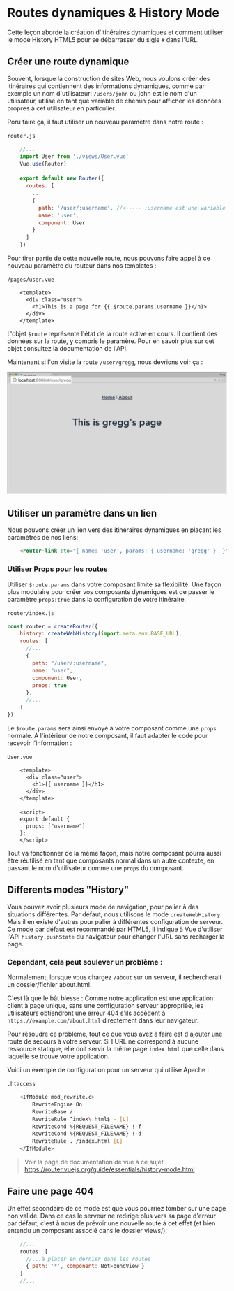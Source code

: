 # Routes dynamiques & History Mode

Cette leçon aborde la création d'itinéraires dynamiques et comment utiliser le mode History HTML5 pour se débarrasser du sigle `#` dans l'URL.

## Créer une route dynamique

Souvent, lorsque la construction de sites Web, nous voulons créer des itinéraires qui contiennent des informations dynamiques, comme par exemple un nom d'utilisateur:  `/users/john` ou john est le nom d'un utilisateur, utilisé en tant que variable de chemin pour afficher les données propres à cet utilisateur en particulier.

Poru faire ça, il faut utiliser un nouveau paramètre dans notre route :

`router.js`

```js
    //...
    import User from './views/User.vue'
    Vue.use(Router)

    export default new Router({
      routes: [
        ...
        {
          path: '/user/:username', //<----- :username est une variable ici
          name: 'user',
          component: User
        }
      ]
    })
```

Pour tirer partie de cette nouvelle route, nous pouvons faire appel à ce nouveau paramètre du routeur dans nos templates :

`/pages/user.vue`

```vue
    <template>
      <div class="user">
        <h1>This is a page for {{ $route.params.username }}</h1>
      </div>
    </template>
```

L'objet `$route` représente l'état de la route active en cours. Il contient des données sur la route, y compris le paramère. Pour en savoir plus sur cet objet consultez la documentation de l'API.

Maintenant si l'on visite la route `/user/gregg`, nous devrions voir ça :

![Greg user's view](./links/user-view.jpg)

## Utiliser un paramètre dans un lien

Nous pouvons créer un lien vers des itinéraires dynamiques en plaçant les paramètres de nos liens:

```html
    <router-link :to="{ name: 'user', params: { username: 'gregg' }  }">Gregg</router-link>
```

### Utiliser Props pour les routes

Utiliser `$route.params` dans votre composant limite sa flexibilité. Une façon plus modulaire pour créer vos composants dynamiques est de passer le paramètre `props:true` dans la configuration de votre itinéraire.

`router/index.js`

```js
const router = createRouter({
    history: createWebHistory(import.meta.env.BASE_URL),
    routes: [
      //...
      {
        path: "/user/:username",
        name: "user",
        component: User,
        props: true
      },
      //...
    ]
})
```

Le `$route.params` sera ainsi envoyé à votre composant comme une `props` normale.
À l'intérieur de notre composant, il faut adapter le code pour recevoir l'information :

`User.vue`

```vue
    <template>
      <div class="user">
        <h1>{{ username }}</h1>
      </div>
    </template>

    <script>
    export default {
      props: ["username"]
    };
    </script>
```

Tout va fonctionner de la même façon, mais notre composant pourra aussi être réutilisé en tant que composants normal dans un autre contexte, en passant le nom d'utilisateur comme une `props` du composant.

## Differents modes "History"

Vous pouvez avoir plusieurs mode de navigation, pour palier à des situations différentes. Par défaut, nous utilisons le mode `createWebHistory`. Mais il en existe d'autres pour palier à différentes configuration de serveur. 
Ce mode par défaut est recommandé par HTML5, il indique à Vue d'utiliser l'API `history.pushState` du navigateur pour changer l'URL sans recharger la page.

### Cependant, cela peut soulever un problème :

Normalement, lorsque vous chargez `/about` sur un serveur, il rechercherait un dossier/fichier about.html.

C'est là que le bât blesse : Comme notre application est une application client à page unique, sans une configuration serveur appropriée, les utilisateurs obtiendront une erreur 404 s'ils accèdent à `https://example.com/about.html` directement dans leur navigateur.

Pour résoudre ce problème, tout ce que vous avez à faire est d'ajouter une route de secours à votre serveur. Si l'URL ne correspond à aucune ressource statique, elle doit servir la même page `index.html` que celle dans laquelle se trouve votre application.

Voici un exemple de configuration pour un serveur qui utilise Apache :

`.htaccess`

```sh
    <IfModule mod_rewrite.c>
        RewriteEngine On
        RewriteBase /
        RewriteRule ^index\.html$ - [L]
        RewriteCond %{REQUEST_FILENAME} !-f
        RewriteCond %{REQUEST_FILENAME} !-d
        RewriteRule . /index.html [L]
    </IfModule>
```

> Voir la page de documentation de vue à ce sujet : https://router.vuejs.org/guide/essentials/history-mode.html

## Faire une page 404

Un effet secondaire de ce mode est que vous pourriez tomber sur une page non valide. Dans ce cas le serveur ne redirige plus vers sa page d'erreur par défaut, c'est à nous de prévoir une nouvelle route à cet effet (et bien entendu un composant associé dans le dossier views/):

```js
    //...
    routes: [
      //...à placer en dernier dans les routes
      { path: '*', component: NotFoundView }
    ]
    //...
```
